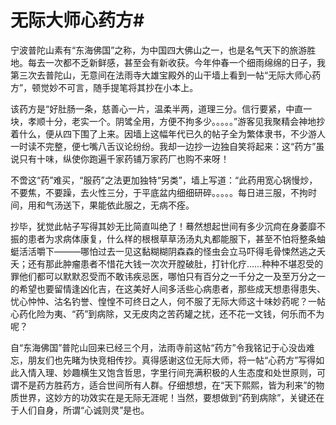 # 无际大师心药方#
宁波普陀山素有“东海佛国”之称，为中国四大佛山之一，也是名气天下的旅游胜地。每去一次都不乏新鲜感，甚至会有新收获。今年仲春一个细雨绵绵的日子，我第三次去普陀山，无意间在法雨寺大雄宝殿外的山干墙上看到一帖“无际大师心药方”，顿觉妙不可言，随手提笔将其抄在小本上。 


该药方是“好肚肠一条，慈善心一片，温柔半两，道理三分。信行要紧，中直一块，孝顺十分，老实一个。阴骘全用，方便不拘多少。。。。。”游客见我聚精会神地抄着什么，便从四下围了上来。因墙上这幅年代已久的帖子全为繁体隶书，不少游人一时读不完整，便七嘴八舌议论纷纷。我却一边抄一边独自笑将起来：这“药方”虽说只有十味，纵使你跑遍千家药铺万家药厂也购不来呀！  

 不啻这“药”难买，“服药”之法更加独特“另类”，墙上写道：“此药用宽心锅慢炒，不要焦，不要躁，去火性三分，于平底盆内细细研碎。。。。。每日进三服，不拘时间，用和气汤送下，果能依此服之，无病不痊。  

 抄毕，犹觉此帖子写得其妙无比简直叫绝了！蓦然想起世间有多少沉疴在身萎靡不振的患者为求病体康复，什么样的根根草草汤汤丸丸都能服下，甚至不怕将整条蚰蜓活活嚼下———哪怕过去一见这黏糊糊阴森森的怪虫会立马吓得毛骨悚然逃之夭夭；还有那此肿瘤患者不惜花大钱一次次开膛破肚，打针化疗……种种不堪忍受的罪他们都可以默默忍受而不敢讳疾忌医，哪怕只有百分之一千分之一及至万分之一的希望也要留情逢凶化吉，在这美好人间多活些心病患者，那些成天想患得患失、忧心忡忡、沽名钓誉、惶惶不可终日之人，何不服了无际大师这十味妙药呢？一帖心药化险为夷、“药”到病除，又无皮肉之苦药罐之扰，还不花一文钱，何乐而不为呢？  

 自“东海佛国”普陀山回来已经三个月，法雨寺前这帖“药方”令我铭记于心没齿难忘，朋友们也先睹为快竞相传抄。真得感谢这位无际大师，将一帖“心药方”写得如此入情入理、妙趣横生又饱含哲思，字里行间充满积极的人生态度和处世原则，可谓不是药方胜药方，适合世间所有人群。仔细想想，在“天下熙熙，皆为利来”的物质世界，这妙方的功效实在是无际无涯呢！当然，要想做到“药到病除”，关键还在于人们自身，所谓“心诚则灵”是也。
  